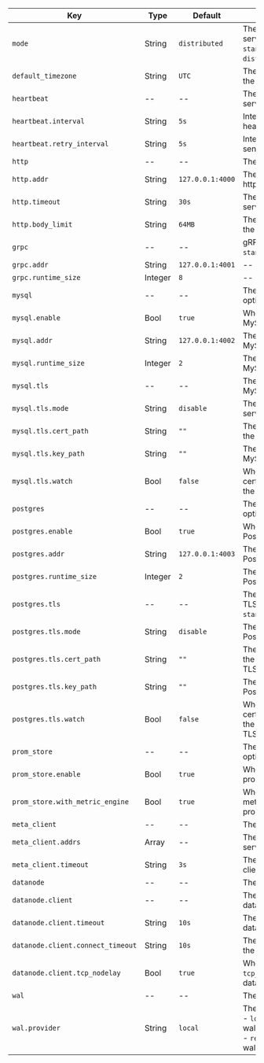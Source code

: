 | Key | Type | Default | Descriptions |
| --- | -----| ------- | ----------- |
| `mode` | String | `distributed` | The running mode of the server, can be `standalone` or `distributed`. |
| `default_timezone` | String | `UTC` | The default timezone of the server. |
| `heartbeat` | -- | -- | The heartbeat options for server. |
| `heartbeat.interval` | String | `5s` | Interval for sending heartbeat task. |
| `heartbeat.retry_interval` | String | `5s` | Interval for retrying to send heartbeat task. |
| `http` | -- | -- | The http server options. |
| `http.addr` | String | `127.0.0.1:4000` | The address to bind the http server. |
| `http.timeout` | String | `30s` | The timeout for the http server. |
| `http.body_limit` | String | `64MB` | The body size limit for the http server. |
| `grpc` | -- | -- | gRPC server options, see `standalone.example.toml`. |
| `grpc.addr` | String | `127.0.0.1:4001` | -- |
| `grpc.runtime_size` | Integer | `8` | -- |
| `mysql` | -- | -- | The MySQL server options. |
| `mysql.enable` | Bool | `true` | Whether to enable the MySQL server. |
| `mysql.addr` | String | `127.0.0.1:4002` | The address to bind the MySQL server. |
| `mysql.runtime_size` | Integer | `2` | The runtime size of the MySQL server. |
| `mysql.tls` | -- | -- | The TLS options for MySQL server. |
| `mysql.tls.mode` | String | `disable` | The mode of the MySQL server TLS. |
| `mysql.tls.cert_path` | String | `""` | The certificate path of the MySQL server TLS. |
| `mysql.tls.key_path` | String | `""` | The key path of the MySQL server TLS. |
| `mysql.tls.watch` | Bool | `false` | Whether to watch the certificate changes of the MySQL server TLS. |
| `postgres` | -- | -- | The PostgresSQL server options. |
| `postgres.enable` | Bool | `true` | Whether to enable the PostgresSQL server. |
| `postgres.addr` | String | `127.0.0.1:4003` | The address to bind the PostgresSQL server. |
| `postgres.runtime_size` | Integer | `2` | The runtime size of the PostgresSQL server. |
| `postgres.tls` | -- | -- | The PostgresSQL server TLS options, see `standalone.example.toml`. |
| `postgres.tls.mode` | String | `disable` | The mode of the PostgresSQL server TLS. |
| `postgres.tls.cert_path` | String | `""` | The certificate path of the PostgresSQL server TLS. |
| `postgres.tls.key_path` | String | `""` | The key path of the PostgresSQL server TLS. |
| `postgres.tls.watch` | Bool | `false` | Whether to watch the certificate changes of the PostgresSQL server TLS. |
| `prom_store` | -- | -- | The prometheus service options. |
| `prom_store.enable` | Bool | `true` | Whether to enable the prometheus service. |
| `prom_store.with_metric_engine` | Bool | `true` | Whether to use the metric engine for the prometheus service. |
| `meta_client` | -- | -- | The meta client options. |
| `meta_client.addrs` | Array | -- | The address of the meta servers. |
| `meta_client.timeout` | String | `3s` | The timeout for the meta client. |
| `datanode` | -- | -- | The datanode options. |
| `datanode.client` | -- | -- | The client options for the datanode. |
| `datanode.client.timeout` | String | `10s` | The timeout for the datanode client. |
| `datanode.client.connect_timeout` | String | `10s` | The connect timeout for the datanode client. |
| `datanode.client.tcp_nodelay` | Bool | `true` | Whether to enable `tcp_nodelay` for the datanode client. |
| `wal` | -- | -- | The wal options. |
| `wal.provider` | String | `local` | The provider of the wal.<br/>- `local`: use the local wal.<br/>- `remote`: use the remote wal. |
